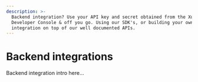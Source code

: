```yaml
---
description: >-
  Backend integration? Use your API key and secret obtained from the Xumm
  Developer Console & off you go. Using our SDK's, or building your own
  integration on top of our well documented APIs.
---
```


# Backend integrations

Backend integration intro here...
